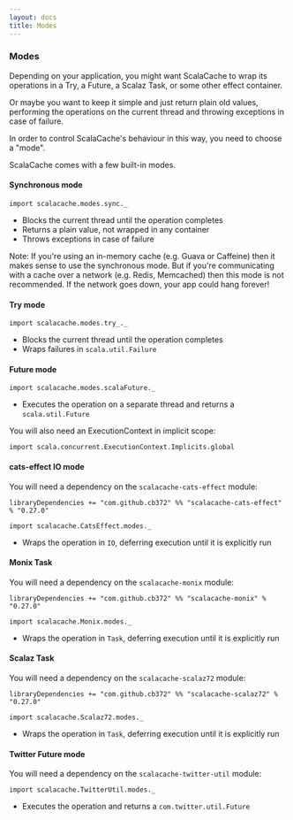 ```yaml
---
layout: docs
title: Modes
---
```


### Modes

Depending on your application, you might want ScalaCache to wrap its operations in a Try, a Future, a Scalaz Task, or some other effect container.

Or maybe you want to keep it simple and just return plain old values, performing the operations on the current thread and throwing exceptions in case of failure.

In order to control ScalaCache's behaviour in this way, you need to choose a "mode".

ScalaCache comes with a few built-in modes.

#### Synchronous mode

```tut:silent
import scalacache.modes.sync._
```

* Blocks the current thread until the operation completes
* Returns a plain value, not wrapped in any container
* Throws exceptions in case of failure

Note: If you're using an in-memory cache (e.g. Guava or Caffeine) then it makes sense to use the synchronous mode. But if you're communicating with a cache over a network (e.g. Redis, Memcached) then this mode is not recommended. If the network goes down, your app could hang forever!

#### Try mode

```tut:silent
import scalacache.modes.try_._
```

* Blocks the current thread until the operation completes
* Wraps failures in `scala.util.Failure`

#### Future mode

```tut:silent
import scalacache.modes.scalaFuture._
```

* Executes the operation on a separate thread and returns a `scala.util.Future`

You will also need an ExecutionContext in implicit scope:

```tut:silent
import scala.concurrent.ExecutionContext.Implicits.global
```

#### cats-effect IO mode

You will need a dependency on the `scalacache-cats-effect` module:

```
libraryDependencies += "com.github.cb372" %% "scalacache-cats-effect" % "0.27.0"
```

```tut:silent
import scalacache.CatsEffect.modes._
```

* Wraps the operation in `IO`, deferring execution until it is explicitly run

#### Monix Task

You will need a dependency on the `scalacache-monix` module:

```
libraryDependencies += "com.github.cb372" %% "scalacache-monix" % "0.27.0"
```

```tut:silent
import scalacache.Monix.modes._
```

* Wraps the operation in `Task`, deferring execution until it is explicitly run

#### Scalaz Task

You will need a dependency on the `scalacache-scalaz72` module:

```
libraryDependencies += "com.github.cb372" %% "scalacache-scalaz72" % "0.27.0"
```

```tut:silent
import scalacache.Scalaz72.modes._
```

* Wraps the operation in `Task`, deferring execution until it is explicitly run

#### Twitter Future mode

You will need a dependency on the `scalacache-twitter-util` module:

```tut:silent
import scalacache.TwitterUtil.modes._
```

* Executes the operation and returns a `com.twitter.util.Future`
